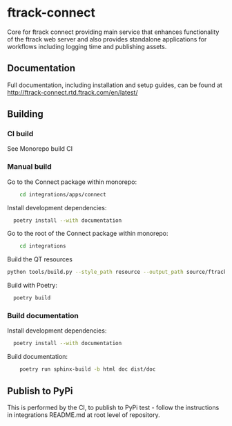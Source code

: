 # ftrack-connect

Core for ftrack connect providing main service that enhances
functionality of the ftrack web server and also provides standalone
applications for workflows including logging time and publishing assets.

## Documentation

Full documentation, including installation and setup guides, can be
found at <http://ftrack-connect.rtd.ftrack.com/en/latest/>

## Building

### CI build

See Monorepo build CI


### Manual build

Go to the Connect package within monorepo:

```bash
    cd integrations/apps/connect
```

Install development dependencies:

```bash
  poetry install --with documentation
```

Go to the root of the Connect package within monorepo:

```bash
    cd integrations
```

Build the QT resources

```bash
python tools/build.py --style_path resource --output_path source/ftrack_connect/ui/resource.py build_qt_resources apps/connect
```

Build with Poetry:

```bash
  poetry build
```


### Build documentation

Install development dependencies:

```bash
  poetry install --with documentation
```

Build documentation:

```bash
    poetry run sphinx-build -b html doc dist/doc
```

## Publish to PyPi

This is performed by the CI, to publish to PyPi test - follow the instructions in integrations README.md at root level of 
repository.
